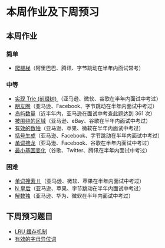 # 本周作业及下周预习

## 本周作业

### 简单

- [爬楼梯](https://leetcode-cn.com/problems/climbing-stairs/)（阿里巴巴、腾讯、字节跳动在半年内面试常考）

### 中等

- [实现 Trie (前缀树) ](https://leetcode-cn.com/problems/implement-trie-prefix-tree/#/description)（亚马逊、微软、谷歌在半年内面试中考过）
- [朋友圈](https://leetcode-cn.com/problems/friend-circles)（亚马逊、Facebook、字节跳动在半年内面试中考过）
- [岛屿数量](https://leetcode-cn.com/problems/number-of-islands/)（近半年内，亚马逊在面试中考查此题达到 361 次）
- [被围绕的区域](https://leetcode-cn.com/problems/surrounded-regions/)（亚马逊、eBay、谷歌在半年内面试中考过）
- [有效的数独](https://leetcode-cn.com/problems/valid-sudoku/description/)（亚马逊、苹果、微软在半年内面试中考过）
- [括号生成](https://leetcode-cn.com/problems/generate-parentheses/)（亚马逊、Facebook、字节跳动在半年内面试中考过）
- [单词接龙](https://leetcode-cn.com/problems/word-ladder/)（亚马逊、Facebook、谷歌在半年内面试中考过）
- [最小基因变化](https://leetcode-cn.com/problems/minimum-genetic-mutation/)（谷歌、Twitter、腾讯在半年内面试中考过）
### 困难

- [单词搜索 II ](https://leetcode-cn.com/problems/word-search-ii/)（亚马逊、微软、苹果在半年内面试中考过）
- [N 皇后](https://leetcode-cn.com/problems/n-queens/)（亚马逊、苹果、字节跳动在半年内面试中考过）
- [解数独](https://leetcode-cn.com/problems/sudoku-solver/#/description)（亚马逊、华为、微软在半年内面试中考过）

## 下周预习题目

- [LRU 缓存机制](https://leetcode-cn.com/problems/lru-cache/#/)
- [有效的字母异位词](https://leetcode-cn.com/problems/valid-anagram/)
